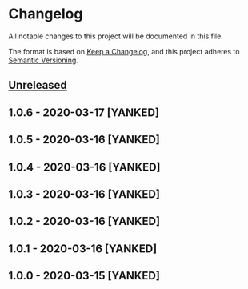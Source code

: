 # Changelog
All notable changes to this project will be documented in this file.

The format is based on [Keep a Changelog](https://keepachangelog.com/en/1.0.0/),
and this project adheres to [Semantic Versioning](https://semver.org/spec/v2.0.0.html).

## [Unreleased]

## 1.0.6 - 2020-03-17 [YANKED]

## 1.0.5 - 2020-03-16 [YANKED]

## 1.0.4 - 2020-03-16 [YANKED]

## 1.0.3 - 2020-03-16 [YANKED]

## 1.0.2 - 2020-03-16 [YANKED]

## 1.0.1 - 2020-03-16 [YANKED]

## 1.0.0 - 2020-03-15 [YANKED]
[Unreleased]: https://github.com/geut/socket-signal-websocket/compare/v1.0.6...HEAD

